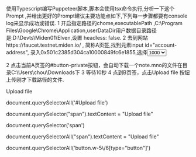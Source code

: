 使用Typescript编写Puppeteer脚本,脚本会使用tsx命令执行,分析一下这个Prompt ,并给出更好的Prompt建议主要功能点如下,下列每一步骤都要有console log来显示成功或错误.
1 开启指定路径的chome,executablePath ,C:\Program Files\Google\Chrome\Application,userDataDir用户数据目录路径是:D:\Devts\Miden01\Elven,设置 headless: false.
2 去到网站https://faucet.testnet.miden.io/ , 简称A页签,找到元素input id="account-address", 录入0x501c2385d304ca10000849fc6e1855,选择<select id="asset-amount">,<option value="1000">1000</option>
3 浏览器新增页签chrome-extension://ablmompanofnodfdkgchkpmphailefpb/fullpage.html，简称B页签,在页签元素 id="unlock-password" type="password"，输入密码Glor-969696，点击<button>解锁</button>,点击<span>接收</span>.
4 浏览器到A页签，点击button id="button-public",内容是Send Public Note
5 转到B页签,等待5秒,点击<span>Claim</span>，等待2秒，如没有找到Claim按键，刷新页面后等待5秒，点击<span>Claim</span>，如刷新页面等待5秒后没有找到Claim按键,终止程序.
6 循环4和5步骤.




2 点击当前A页签的#button-private按钮，会自动下载一个note.mno的文件在目录C:\Users\chou\Downloads下
3 等待10秒
4 点到B页签，点击Upload file 按钮上传刚才下载路径的文件.

<span class="text-black font-medium text-base">Upload file</span>

document.querySelectorAll('#Upload file')

document.querySelector("span").textContent = "Upload file"

document.querySelector('span')

document.querySelectorAll("span").textContent = "Upload file"

document.querySelectorAll('button.w-5\\/6[type="button"]')
